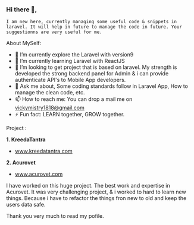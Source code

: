 ### Hi there 👋,
    I am new here, currently managing some useful code & snippets in laravel. It will help in future to manage the code in future. Your suggestionns are very useful for me.

About MySelf: 

- 🔭 I’m currently explore the Laravel with version9
- 🌱 I’m currently learning Laravel with ReactJS
- 👯 I’m looking to get project that is based on laravel. My strength is developed the strong backend panel for Admin & i can provide authenticate API's to Mobile App developers.
- 💬 Ask me about, Some coding standards follow in Laravel App, How to manage the clean code, etc.
- 📫 How to reach me: You can drop a mail me on vickymistry1818@gmail.com 
- ⚡ Fun fact: LEARN together, GROW together.

Project :

<strong>1. KreedaTantra</strong>
- <a href="hhtps://www.kreedatantra.com/" target="_blank">www.kreedatantra.com</a>

<strong>2. Acurovet</strong>
- <a href="hhtps://www.acurovet.com/" target="_blank">www.acurovet.com</a>

I have worked on this huge project. The best work and expertise in Acurovet. It was very challenging project, & i worked to hard to learn new things. Because i have to refactor the things fron new to old and keep the users data safe.

Thank you very much to read my pofile.
